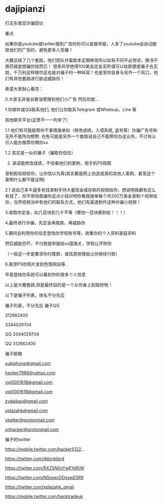 # dajipianzi
打击东南亚诈骗团伙

重点

如果你是youtube或twitter搜到广告的你可以直接举报，人多了youtube会自动删除他们的广告的，避免更多人受骗！ 

大概总结了几个套路，他们团队作案剧本定期修改所以如有不同不必惊讶，换汤不换药就是想骗你钱而已！ 很多同学绝得100美金定金无所谓可以给即便是骗子也无妨，千万别这样做你这也是对骗子的一种纵容！也是至你自身与另外一个风口，他们有其他套路进行胁迫威胁你！


希望大家耐心看完：

0.大家无非是谷歌油管搜到他们小广告 然后你就...

1.你邮件或QQ联系他们, 他们让你联系Telegram 或Whatsup，Line 等

其他聊天平台(这里不一一列举了)

1.1 他们有可能能帮你干事情接单如（修改成绩，入侵系统, 盗号等）诈骗广告号称无所不能所向劈劈.  也有可能是另外一个套路说自己不能帮你办这业务，不过有认识人能办推荐你俩你xx

1.2 其实是一伙的骗子（骗取你信任）

2. 承诺能修改成绩，不信看他们的案例，用手机PS假图

录制假视频给你，让你信以为真(其实都是网上伪造或录的其他人案例，甚至这个案例什么都不能证明)

2.1 说自己多牛逼多有钱录制手持大量现金或存款的视频给你，想说明我都有这么有钱了，你不用怕我骗你这点小钱对吧你看我接单每个月200万美金录制个视频给你，当然视频当中有他们的联系方式，他们有渠道制作这种诈骗小视频！

3.收取你定金，如几百块到几千不等（哪怕一百块都别给！！！）

4.最终进行诈骗，先定金再尾款，再威胁你

5.期间会利用你的信息登陆你学校账号等，收集你的个人资料家庭资料

然后威胁恐吓，不付款就举报给xx国海关，学校让开除你

（一般这一步是要求你付尾款，或找其他理由让你继续付款）

6.甚至PS你照片发到色情网站等..

毕竟登陆你系统可以看到你的很多个人信息

以上是大概套路,但是最终目的是一个从你身上刮取财物！

以下是骗子列表，排名不分先后

骗子列表，不分先后
骗子QQ

312662400

3344029704

QQ 3344029704

QQ 312662400


骗子邮箱

xukiphone@gmail.com

hacker7988@yahoo.com

vip0001618@gmail.com

vip0001618@gmail.com

zydaikao@gmail.com

xplazahk@gmail.com

vbetter@protonmail.com

xnhacker@protonmail.com


骗子的twitter

https://mobile.twitter.com/hacker5122...

https://twitter.com/ddzrddzrd

https://twitter.com/RXZSN0cYwEYdEiW

https://twitter.com/NSoxecDDsswE5R9

https://twitter.com/xplazahk_gmail

https://mobile.twitter.com/hacktradeuk



